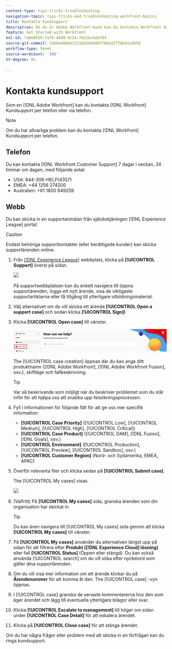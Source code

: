 ```yaml
---
content-type: tips-tricks-troubleshooting
navigation-topic: tips-tricks-and-troubleshooting-workfront-basics
title: Kontakta kundsupport
description: Om du är Adobe Workfront-kund kan du kontakta Workfront kundsupport per telefon eller genom att skicka en anmälan online.
feature: Get Started with Workfront
exl-id: fa8e0559-7af6-4049-9c24-76d1bcbebf84
source-git-commit: 5db9a4869e1321bd268e80f786d157fbb41c0656
workflow-type: tm+mt
source-wordcount: '345'
ht-degree: 0%

---
```


# Kontakta kundsupport

<!--
<p>(We need to keep this as a standalone article. It is linked in multiple articles and FAQs.)</p>
-->

Som en [!DNL Adobe Workfront] kan du kontakta [!DNL Workfront] Kundsupport per telefon eller via telefon.

>[!NOTE]
>
>Om du har allvarliga problem kan du kontakta [!DNL Workfront] Kundsupport per telefon.

## Telefon

Du kan kontakta [!DNL Workfront Customer Support] 7 dagar i veckan, 24 timmar om dagen, med följande antal:

* USA: 844-306-HELP(4357)
* EMEA: +44 1256 274200
* Australien: +61 1800 849259

## Webb

Du kan skicka in en supportanmälan från självbetjäningen [!DNL Experience League] portal.

>[!CAUTION]
>
>Endast behöriga supportkontakter (eller berättigade kunder) kan skicka supportärenden online.


1. Från [[!DNL Experience League]](https://experienceleague.adobe.com) webbplats, klicka på **[!UICONTROL Support]**  överst på sidan.

   ![](assets/experience-league-top-navigation-with-support-highlighted.png)

   På supportwebbplatsen kan du enkelt navigera till öppna supportärenden, logga ett nytt ärende, visa de viktigaste supportartiklarna eller få tillgång till ytterligare utbildningsmaterial.

1. Välj alternativet om du vill skicka ett ärende **[!UICONTROL Open a support case]** och sedan klicka **[!UICONTROL Sign]I**.

1. Klicka **[!UICONTROL Open case]** till vänster.

   ![](assets/left-nav-bar-for-exl-support-portal.png)

   The [!UICONTROL case creation] öppnas där du kan ange ditt produktnamn ([!DNL Adobe Workfront], [!DNL Adobe Workfront Fusion], osv.), skiftläge och fallbeskrivning.

   >[!TIP]
   >
   >Var så beskrivande som möjligt när du beskriver problemet som du står inför för att hjälpa oss att snabba upp felsökningsprocessen.


1. Fyll i informationen för följande fält för att ge oss mer specifik information:

   * **[!UICONTROL Case Priority]** ([!UICONTROL Low], [!UICONTROL Medium], [!UICONTROL High], [!UICONTROL Critical])
   * **[!UICONTROL Case Product]** ([!UICONTROL DAM], [!DNL Fusion], [!DNL Goals], osv.)
   * **[!UICONTROL Environment]** ([!UICONTROL Production], [!UICONTROL Preview], [!UICONTROL Sandbox], osv.)
   * **[!UICONTROL Customer Region]** (Nord- och Sydamerika, EMEA, APAC)

1. Överför relevanta filer och klicka sedan på **[!UICONTROL Submit case]**.

   The [!UICONTROL My cases] visas.

   ![](assets/all-cases-list-exl-support-portal.png)

1. (Valfritt) På **[!UICONTROL My cases]** sida, granska ärenden som din organisation har skickat in.

   >[!TIP]
   >
   >Du kan även navigera till [!UICONTROL My cases] sida genom att klicka **[!UICONTROL My cases]** till vänster.

1. På **[!UICONTROL My cases]** använder du alternativen längst upp på sidan för att filtrera efter **Produkt ([!DNL Experience Cloud] lösning)** eller fall **[!UICONTROL Status]** (Öppen eller stängd). Du kan också använda [!UICONTROL search] om du vill söka efter nyckelord som gäller dina supportärenden.

1. Om du vill visa mer information om ett ärende klickar du på **Ärendenummer** för att komma åt den. The [!UICONTROL case] -vyn öppnas.

1. I [!UICONTROL case] granska de senaste kommentarerna hos den som äger ärendet och lägg till eventuella ytterligare bilagor eller svar.

1. Klicka **[!UICONTROL Escalate to management]** till höger om sidan under **[!UICONTROL Case Detail]** för att eskalera ärendet.

1. Klicka på **[!UICONTROL Close case]** för att stänga ärendet.


Om du har några frågor eller problem med att skicka in en förfrågan kan du ringa kundsupport.



<!--drafted: I took the information above from this blog post by Jon Chen (on September 13, 2022): https://experienceleaguecommunities.adobe.com/t5/workfront-blogs/how-to-submit-a-support-ticket-on-experience-league/ba-p/461737)

- this is the information that was there before - pointing to WorkfrontOne: 

If you are logged in as an Authorized Support Contact, you can contact Workfront Customer Support through the Workfront One site and create a case, formally called a ticket.

1. Log in to [**one.workfront.com**](https://one.workfront.com/) as an Authorized Support Contact.
1. On the **Home** page, click **Support**.

   ![](assets/supporthome-350x138.png)

   The Customer Support page displays.

   >[!NOTE]
   >
   >If you don't see the Support option on the Home page, you are not an Authorized Support Contact. Your Workfront administrator can contact Workfront Customer Support and request you be added an Authorized Support Contact. If you are the only Workfront administrator for your organization, contact the Workfront Support team by phone.

1. Complete the fields in the **Create a Support Case** form. All fields are required.  

   <table style="table-layout:auto">
    <tr>
        <td><strong>Subject</strong></td>
        <td>Type a brief question or explanation of the issue you are experiencing.</td>
    </tr>
    <tr>
        <td><strong>Description</strong></td>
        <td>Type a detailed description of the issue. Include as much information as possible.</td>
    </tr>
    <tr>
        <td><strong>Priority</strong></td>
        <td> </td>
    </tr>
    <tr>
        <td><strong>Case Product</strong></td>
        <td>Select the product in which you are experiencing the issue. If the issue is not related to a specific product, select None.</td>
    </tr>
    <tr>
        <td><strong>Product Area</strong></td>
        <td>Select the area of the product that best relates to the issue. If the related area is not listed in the drop-down menu, select Not Listed.</td>
    </tr>
    <tr>
        <td><strong>Environment</strong></td>
        <td>Select the environment in which the issue occurs. If you are seeing the issue in both the Production and Sandbox environments, please select Production.</td>
    </tr>
    <tr>
        <td><strong>Customer Region</strong></td>
        <td> </td>
    </tr>
   </table>

1. (Optional) Attach a file, such as an image or video file.

   1. At the bottom of the form, click **Upload File**.
   1. Click **Upload File**, then browse for and select the desired file.

      ![](assets/supportselectfile-350x368.png)

   1. Click **Done** to upload the file to the case.

1. Click **Submit** to submit the case to Workfront Customer Support.

-->


